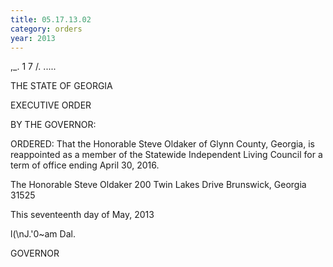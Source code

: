 ```yaml
---
title: 05.17.13.02
category: orders
year: 2013
---
```

   

,_.
 1 7 /.
.....

THE STATE OF GEORGIA

EXECUTIVE ORDER

 

BY THE GOVERNOR:

ORDERED: That the Honorable Steve Oldaker of Glynn County, Georgia, is
reappointed as a member of the Statewide Independent Living
Council for a term of office ending April 30, 2016.

The Honorable Steve Oldaker
200 Twin Lakes Drive
Brunswick, Georgia 31525

This seventeenth day of May, 2013

l(\nJ.'0~am Dal.

GOVERNOR

